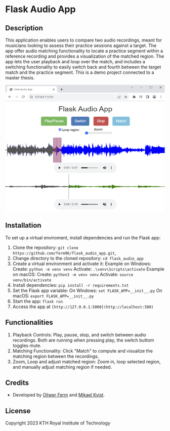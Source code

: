 # Flask Audio App

## Description

This application enables users 
to compare two audio recordings, meant for musicians looking to assess 
their practice sessions against a target. The app offer audio matching functionality 
to locate a practice segment within a reference recording and 
provides a visualization of the matched region. The app lets the user playback and loop
over the match, and includes a switching functionality to easily switch back and fourth between the
target match and the practice segment. This is a demo project connected to a master thesis.

<img src="demo.PNG" alt="Demo" width="600" height="400">

## Installation

To set up a virtual enviroment, install dependencies and run the Flask app:

1. Clone the repository: `git clone https://github.com/ferm96/flask_audio_app.git`,
2. Change directory to the cloned repository: `cd flask_audio_app`
3. Create a virtual environment and activate it:
Example on Windows:
Create: `python -m venv venv`
Activate: `.\venv\Scripts\activate`
Example on macOS:
Create: `python3 -m venv venv`
Activate: `source venv/bin/activate`
4. Install dependencies: `pip install -r requirements.txt`
5. Set the Flask app variable:
On Windows: `set FLASK_APP=__init__.py`
On macOS: `export FLASK_APP=__init__.py`
6. Start the app: `flask run`
7. Access the app at `[http://127.0.0.1:5000](http://localhost:500)`

## Functionalities

1. Playback Controls: Play, pause, stop, and switch between audio recordings. Both are running when pressing play, the switch buttom toggles mute.
2. Matching Functionality: Click "Match" to compute and visualize the matching region between the recordings.
3. Zoom, Loop and adjust matched region: Zoom in, loop selected region, and manually adjust matching region if needed.

## Credits

- Developed by [Oliwer Ferm](https://github.com/ferm96/) and [Mikael Kvist](https://github.com/mikaelkvist/).

## License

Copyright 2023 KTH Royal Institute of Technology

